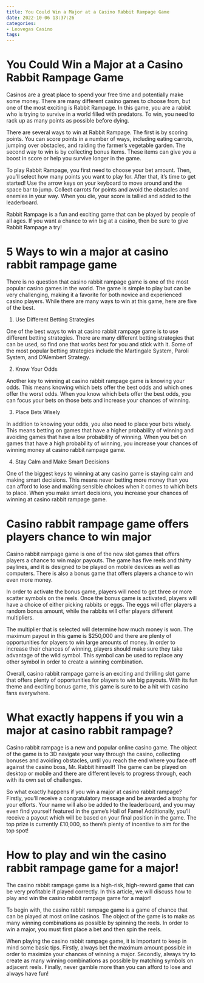 ```yaml
---
title: You Could Win a Major at a Casino Rabbit Rampage Game
date: 2022-10-06 13:37:26
categories:
- Leovegas Casino
tags:
---
```



#  You Could Win a Major at a Casino Rabbit Rampage Game

Casinos are a great place to spend your free time and potentially make some money. There are many different casino games to choose from, but one of the most exciting is Rabbit Rampage. In this game, you are a rabbit who is trying to survive in a world filled with predators. To win, you need to rack up as many points as possible before dying.

There are several ways to win at Rabbit Rampage. The first is by scoring points. You can score points in a number of ways, including eating carrots, jumping over obstacles, and raiding the farmer’s vegetable garden. The second way to win is by collecting bonus items. These items can give you a boost in score or help you survive longer in the game.

To play Rabbit Rampage, you first need to choose your bet amount. Then, you’ll select how many points you want to play for. After that, it’s time to get started! Use the arrow keys on your keyboard to move around and the space bar to jump. Collect carrots for points and avoid the obstacles and enemies in your way. When you die, your score is tallied and added to the leaderboard.

Rabbit Rampage is a fun and exciting game that can be played by people of all ages. If you want a chance to win big at a casino, then be sure to give Rabbit Rampage a try!

#  5 Ways to win a major at casino rabbit rampage game

There is no question that casino rabbit rampage game is one of the most popular casino games in the world. The game is simple to play but can be very challenging, making it a favorite for both novice and experienced casino players. While there are many ways to win at this game, here are five of the best.

1. Use Different Betting Strategies

One of the best ways to win at casino rabbit rampage game is to use different betting strategies. There are many different betting strategies that can be used, so find one that works best for you and stick with it. Some of the most popular betting strategies include the Martingale System, Paroli System, and D’Alembert Strategy.

2. Know Your Odds

Another key to winning at casino rabbit rampage game is knowing your odds. This means knowing which bets offer the best odds and which ones offer the worst odds. When you know which bets offer the best odds, you can focus your bets on those bets and increase your chances of winning.

3. Place Bets Wisely

In addition to knowing your odds, you also need to place your bets wisely. This means betting on games that have a higher probability of winning and avoiding games that have a low probability of winning. When you bet on games that have a high probability of winning, you increase your chances of winning money at casino rabbit rampage game.

4. Stay Calm and Make Smart Decisions

One of the biggest keys to winning at any casino game is staying calm and making smart decisions. This means never betting more money than you can afford to lose and making sensible choices when it comes to which bets to place. When you make smart decisions, you increase your chances of winning at casino rabbit rampage game.

#  Casino rabbit rampage game offers players chance to win major

Casino rabbit rampage game is one of the new slot games that offers players a chance to win major payouts. The game has five reels and thirty paylines, and it is designed to be played on mobile devices as well as computers. There is also a bonus game that offers players a chance to win even more money.

In order to activate the bonus game, players will need to get three or more scatter symbols on the reels. Once the bonus game is activated, players will have a choice of either picking rabbits or eggs. The eggs will offer players a random bonus amount, while the rabbits will offer players different multipliers.

The multiplier that is selected will determine how much money is won. The maximum payout in this game is $250,000 and there are plenty of opportunities for players to win large amounts of money. In order to increase their chances of winning, players should make sure they take advantage of the wild symbol. This symbol can be used to replace any other symbol in order to create a winning combination.

Overall, casino rabbit rampage game is an exciting and thrilling slot game that offers plenty of opportunities for players to win big payouts. With its fun theme and exciting bonus game, this game is sure to be a hit with casino fans everywhere.

#  What exactly happens if you win a major at casino rabbit rampage?

Casino rabbit rampage is a new and popular online casino game. The object of the game is to 3D navigate your way through the casino, collecting bonuses and avoiding obstacles, until you reach the end where you face off against the casino boss, Mr. Rabbit himself! The game can be played on desktop or mobile and there are different levels to progress through, each with its own set of challenges.

So what exactly happens if you win a major at casino rabbit rampage? Firstly, you’ll receive a congratulatory message and be awarded a trophy for your efforts. Your name will also be added to the leaderboard, and you may even find yourself featured in the game’s Hall of Fame! Additionally, you’ll receive a payout which will be based on your final position in the game. The top prize is currently £10,000, so there’s plenty of incentive to aim for the top spot!

#  How to play and win the casino rabbit rampage game for a major!

The casino rabbit rampage game is a high-risk, high-reward game that can be very profitable if played correctly. In this article, we will discuss how to play and win the casino rabbit rampage game for a major!

To begin with, the casino rabbit rampage game is a game of chance that can be played at most online casinos. The object of the game is to make as many winning combinations as possible by spinning the reels. In order to win a major, you must first place a bet and then spin the reels.

When playing the casino rabbit rampage game, it is important to keep in mind some basic tips. Firstly, always bet the maximum amount possible in order to maximize your chances of winning a major. Secondly, always try to create as many winning combinations as possible by matching symbols on adjacent reels. Finally, never gamble more than you can afford to lose and always have fun!